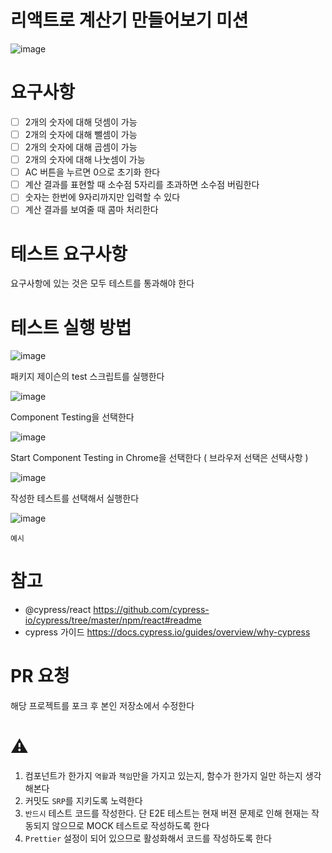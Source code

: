 # 리액트로 계산기 만들어보기 미션

![image](https://user-images.githubusercontent.com/41019113/175235647-83e19cb4-d736-45f7-acf6-c8a3e9775399.png)

# 요구사항
- [ ] 2개의 숫자에 대해 덧셈이 가능
- [ ] 2개의 숫자에 대해 뺄셈이 가능
- [ ] 2개의 숫자에 대해 곱셈이 가능
- [ ] 2개의 숫자에 대해 나눗셈이 가능
- [ ] AC 버튼을 누르면 0으로 초기화 한다
- [ ] 계산 결과를 표현할 때 소수점 5자리를 초과하면 소수점 버림한다
- [ ] 숫자는 한번에 9자리까지만 입력할 수 있다
- [ ] 계산 결과를 보여줄 때 콤마 처리한다

# 테스트 요구사항
요구사항에 있는 것은 모두 테스트를 통과해야 한다

# 테스트 실행 방법
![image](https://user-images.githubusercontent.com/41019113/175460808-97c253b6-f97a-4db0-9914-86ff31c4fbbb.png)

패키지 제이슨의 test 스크립트를 실행한다

![image](https://user-images.githubusercontent.com/41019113/175460919-e79418b7-4db3-4b16-bd6b-bb68c75d00f7.png)

Component Testing을 선택한다

![image](https://user-images.githubusercontent.com/41019113/175460997-1b01a9a6-1fa7-4abb-90c1-a8a177f2d8cf.png)

Start Component Testing in Chrome을 선택한다 ( 브라우저 선택은 선택사항 )

![image](https://user-images.githubusercontent.com/41019113/175461094-bfe50118-c8a1-4e2a-ab87-f76f65acc623.png)

작성한 테스트를 선택해서 실행한다

![image](https://user-images.githubusercontent.com/41019113/175461140-fa6e38f6-d4b0-46a8-ac67-9d0e44ce4dc3.png)

`예시`

# 참고
- @cypress/react https://github.com/cypress-io/cypress/tree/master/npm/react#readme
- cypress 가이드 https://docs.cypress.io/guides/overview/why-cypress

# PR 요청
해당 프로젝트를 포크 후 본인 저장소에서 수정한다

# ⚠
1. 컴포넌트가 한가지 `역활`과 `책임`만을 가지고 있는지, 함수가 한가지 일만 하는지 생각해본다 
2. 커밋도 `SRP`를 지키도록 노력한다
3. `반드시` 테스트 코드를 작성한다. 단 E2E 테스트는 현재 버젼 문제로 인해 현재는 작동되지 않으므로 MOCK 테스트로 작성하도록 한다
4. `Prettier` 설정이 되어 있으므로 활성화해서 코드를 작성하도록 한다
